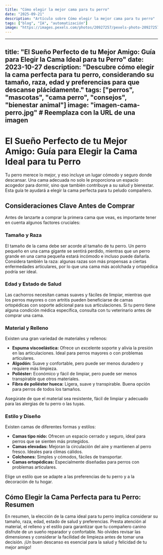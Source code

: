 ```yaml
---
title: "Cómo elegir la mejor cama para tu perro"
date: "2025-09-21"
description: "Artículo sobre Cómo elegir la mejor cama para tu perro"
tags: ["blog", "IA", "automatización"]
image: "https://images.pexels.com/photos/20927257/pexels-photo-20927257.jpeg?auto=compress&cs=tinysrgb&h=350"
---
```


---
title: "El Sueño Perfecto de tu Mejor Amigo: Guía para Elegir la Cama Ideal para tu Perro"
date: 2023-10-27
description: "Descubre cómo elegir la cama perfecta para tu perro, considerando su tamaño, raza, edad y preferencias para que descanse plácidamente."
tags: ["perros", "mascotas", "cama perro", "consejos", "bienestar animal"]
image: "imagen-cama-perro.jpg" # Reemplaza con la URL de una imagen
---

# El Sueño Perfecto de tu Mejor Amigo: Guía para Elegir la Cama Ideal para tu Perro

Tu perro merece lo mejor, y eso incluye un lugar cómodo y seguro donde descansar.  Una cama adecuada no solo le proporciona un espacio acogedor para dormir, sino que también contribuye a su salud y bienestar.  Esta guía te ayudará a elegir la cama perfecta para tu peludo compañero.


## Consideraciones Clave Antes de Comprar

Antes de lanzarte a comprar la primera cama que veas, es importante tener en cuenta algunos factores cruciales:

### Tamaño y Raza

El tamaño de la cama debe ser acorde al tamaño de tu perro. Un perro pequeño en una cama gigante se sentirá perdido, mientras que un perro grande en una cama pequeña estará incómodo e incluso puede dañarla.  Considera también la raza: algunas razas son más propensas a ciertas enfermedades articulares, por lo que una cama más acolchada y ortopédica podría ser ideal.


### Edad y Estado de Salud

Las cachorros necesitan camas suaves y fáciles de limpiar, mientras que los perros mayores o con artritis pueden beneficiarse de camas ortopédicas con soporte adicional para sus articulaciones.  Si tu perro tiene alguna condición médica específica, consulta con tu veterinario antes de comprar una cama.


### Material y Relleno

Existen una gran variedad de materiales y rellenos:

* **Espuma viscoelástica:** Ofrece un excelente soporte y alivia la presión en las articulaciones. Ideal para perros mayores o con problemas articulares.
* **Algodón:** Suave y confortable, pero puede ser menos duradero y requiere más limpieza.
* **Poliéster:** Económico y fácil de limpiar, pero puede ser menos transpirable que otros materiales.
* **Fibra de poliéster hueca:** Ligera, suave y transpirable. Buena opción para perros de todos los tamaños.

Asegúrate de que el material sea resistente, fácil de limpiar y adecuado para las alergias de tu perro o las tuyas.


### Estilo y Diseño

Existen camas de diferentes formas y estilos:

* **Camas tipo nido:** Ofrecen un espacio cerrado y seguro, ideal para perros que se sienten más protegidos.
* **Camas elevadas:** Mejoran la circulación del aire y mantienen al perro fresco.  Ideales para climas cálidos.
* **Colchones:** Simples y cómodos, fáciles de transportar.
* **Camas ortopédicas:** Especialmente diseñadas para perros con problemas articulares.

Elige un estilo que se adapte a las preferencias de tu perro y a la decoración de tu hogar.


## Cómo Elegir la Cama Perfecta para tu Perro: Resumen

En resumen, la elección de la cama ideal para tu perro implica considerar su tamaño, raza, edad, estado de salud y preferencias.  Presta atención al material, el relleno y el estilo para garantizar que tu compañero canino disfrute de un sueño reparador y confortable. No olvides revisar las dimensiones y considerar la facilidad de limpieza antes de tomar una decisión. ¡Un buen descanso es esencial para la salud y felicidad de tu mejor amigo!
